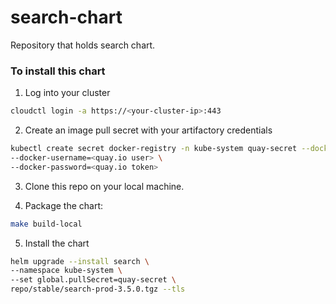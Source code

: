 # search-chart
Repository that holds search chart.

### To install this chart
1. Log into your cluster
  ```bash
  cloudctl login -a https://<your-cluster-ip>:443
  ```

2. Create an image pull secret with your artifactory credentials
  ```bash
  kubectl create secret docker-registry -n kube-system quay-secret --docker-server=quay.io \
  --docker-username=<quay.io user> \
  --docker-password=<quay.io token>
  ```
3. Clone this repo on your local machine.

4. Package the chart:
  ```bash
  make build-local
  ```
5. Install the chart
  ```bash
  helm upgrade --install search \
  --namespace kube-system \
  --set global.pullSecret=quay-secret \
  repo/stable/search-prod-3.5.0.tgz --tls
  ```
